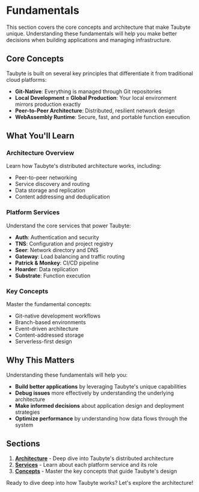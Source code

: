 # Fundamentals

<!-- Source: Fundamentals overview -->

This section covers the core concepts and architecture that make Taubyte unique. Understanding these fundamentals will help you make better decisions when building applications and managing infrastructure.

## Core Concepts

Taubyte is built on several key principles that differentiate it from traditional cloud platforms:

- **Git-Native**: Everything is managed through Git repositories
- **Local Development = Global Production**: Your local environment mirrors production exactly
- **Peer-to-Peer Architecture**: Distributed, resilient network design
- **WebAssembly Runtime**: Secure, fast, and portable function execution

## What You'll Learn

### Architecture Overview

Learn how Taubyte's distributed architecture works, including:

- Peer-to-peer networking
- Service discovery and routing
- Data storage and replication
- Content addressing and deduplication

### Platform Services

Understand the core services that power Taubyte:

- **Auth**: Authentication and security
- **TNS**: Configuration and project registry
- **Seer**: Network directory and DNS
- **Gateway**: Load balancing and traffic routing
- **Patrick & Monkey**: CI/CD pipeline
- **Hoarder**: Data replication
- **Substrate**: Function execution

### Key Concepts

Master the fundamental concepts:

- Git-native development workflows
- Branch-based environments
- Event-driven architecture
- Content-addressed storage
- Serverless-first design

## Why This Matters

Understanding these fundamentals will help you:

- **Build better applications** by leveraging Taubyte's unique capabilities
- **Debug issues** more effectively by understanding the underlying architecture
- **Make informed decisions** about application design and deployment strategies
- **Optimize performance** by understanding how data flows through the system

## Sections

1. **[Architecture](architecture.md)** - Deep dive into Taubyte's distributed architecture
2. **[Services](services.md)** - Learn about each platform service and its role
3. **[Concepts](concepts.md)** - Master the key concepts that guide Taubyte's design

Ready to dive deep into how Taubyte works? Let's explore the architecture!
